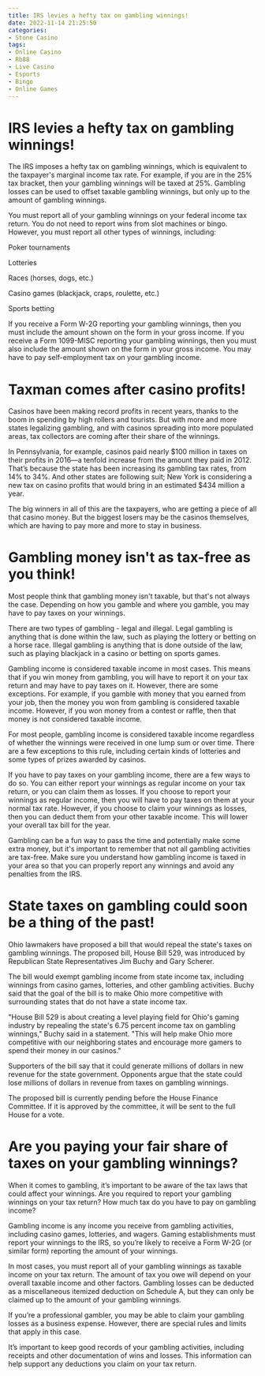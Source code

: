 ```yaml
---
title: IRS levies a hefty tax on gambling winnings!
date: 2022-11-14 21:25:50
categories:
- Stone Casino
tags:
- Online Casino
- Rb88
- Live Casino
- Esports
- Bingo
- Online Games
---
```



#  IRS levies a hefty tax on gambling winnings!

The IRS imposes a hefty tax on gambling winnings, which is equivalent to the taxpayer's marginal income tax rate. For example, if you are in the 25% tax bracket, then your gambling winnings will be taxed at 25%. Gambling losses can be used to offset taxable gambling winnings, but only up to the amount of gambling winnings.

You must report all of your gambling winnings on your federal income tax return. You do not need to report wins from slot machines or bingo. However, you must report all other types of winnings, including:

Poker tournaments

Lotteries

Races (horses, dogs, etc.)

Casino games (blackjack, craps, roulette, etc.)

Sports betting

If you receive a Form W-2G reporting your gambling winnings, then you must include the amount shown on the form in your gross income. If you receive a Form 1099-MISC reporting your gambling winnings, then you must also include the amount shown on the form in your gross income. You may have to pay self-employment tax on your gambling income.

#  Taxman comes after casino profits!

Casinos have been making record profits in recent years, thanks to the boom in spending by high rollers and tourists. But with more and more states legalizing gambling, and with casinos spreading into more populated areas, tax collectors are coming after their share of the winnings.

In Pennsylvania, for example, casinos paid nearly $100 million in taxes on their profits in 2016—a tenfold increase from the amount they paid in 2012. That’s because the state has been increasing its gambling tax rates, from 14% to 34%. And other states are following suit; New York is considering a new tax on casino profits that would bring in an estimated $434 million a year.

The big winners in all of this are the taxpayers, who are getting a piece of all that casino money. But the biggest losers may be the casinos themselves, which are having to pay more and more to stay in business.

#  Gambling money isn't as tax-free as you think!

Most people think that gambling money isn't taxable, but that's not always the case. Depending on how you gamble and where you gamble, you may have to pay taxes on your winnings.

There are two types of gambling - legal and illegal. Legal gambling is anything that is done within the law, such as playing the lottery or betting on a horse race. Illegal gambling is anything that is done outside of the law, such as playing blackjack in a casino or betting on sports games.

Gambling income is considered taxable income in most cases. This means that if you win money from gambling, you will have to report it on your tax return and may have to pay taxes on it. However, there are some exceptions. For example, if you gamble with money that you earned from your job, then the money you won from gambling is considered taxable income. However, if you won money from a contest or raffle, then that money is not considered taxable income.

For most people, gambling income is considered taxable income regardless of whether the winnings were received in one lump sum or over time. There are a few exceptions to this rule, including certain kinds of lotteries and some types of prizes awarded by casinos.

If you have to pay taxes on your gambling income, there are a few ways to do so. You can either report your winnings as regular income on your tax return, or you can claim them as losses. If you choose to report your winnings as regular income, then you will have to pay taxes on them at your normal tax rate. However, if you choose to claim your winnings as losses, then you can deduct them from your other taxable income. This will lower your overall tax bill for the year.

Gambling can be a fun way to pass the time and potentially make some extra money, but it's important to remember that not all gambling activities are tax-free. Make sure you understand how gambling income is taxed in your area so that you can properly report any winnings and avoid any penalties from the IRS.

#  State taxes on gambling could soon be a thing of the past!

Ohio lawmakers have proposed a bill that would repeal the state's taxes on gambling winnings. The proposed bill, House Bill 529, was introduced by Republican State Representatives Jim Buchy and Gary Scherer.

The bill would exempt gambling income from state income tax, including winnings from casino games, lotteries, and other gambling activities. Buchy said that the goal of the bill is to make Ohio more competitive with surrounding states that do not have a state income tax.

"House Bill 529 is about creating a level playing field for Ohio's gaming industry by repealing the state's 6.75 percent income tax on gambling winnings," Buchy said in a statement. "This will help make Ohio more competitive with our neighboring states and encourage more gamers to spend their money in our casinos."

Supporters of the bill say that it could generate millions of dollars in new revenue for the state government. Opponents argue that the state could lose millions of dollars in revenue from taxes on gambling winnings.

The proposed bill is currently pending before the House Finance Committee. If it is approved by the committee, it will be sent to the full House for a vote.

#  Are you paying your fair share of taxes on your gambling winnings?

When it comes to gambling, it’s important to be aware of the tax laws that could affect your winnings. Are you required to report your gambling winnings on your tax return? How much tax do you have to pay on gambling income?

Gambling income is any income you receive from gambling activities, including casino games, lotteries, and wagers. Gaming establishments must report your winnings to the IRS, so you’re likely to receive a Form W-2G (or similar form) reporting the amount of your winnings.

In most cases, you must report all of your gambling winnings as taxable income on your tax return. The amount of tax you owe will depend on your overall taxable income and other factors. Gambling losses can be deducted as a miscellaneous itemized deduction on Schedule A, but they can only be claimed up to the amount of your gambling winnings.

If you’re a professional gambler, you may be able to claim your gambling losses as a business expense. However, there are special rules and limits that apply in this case.

It’s important to keep good records of your gambling activities, including receipts and other documentation of wins and losses. This information can help support any deductions you claim on your tax return.